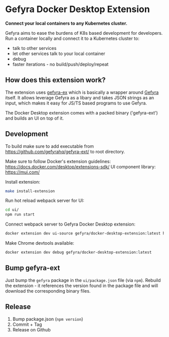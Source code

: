 # Gefyra Docker Desktop Extension

**Connect your local containers to any Kubernetes cluster.**

Gefyra aims to ease the burdens of K8s based development for developers.
Run a container locally and connect it to a Kubernetes cluster to:

 - talk to other services
 - let other services talk to your local container
 - debug
 - faster iterations - no build/push/deploy/repeat

 ## How does this extension work?

The extension uses [gefyra-ex](https://github.com/gefyrahq/gefyra-ext) which is basically a wrapper around [Gefyra](https://github.com/gefyrahq/gefyra)
itself. It allows leverage Gefyra as a libary and takes JSON strings as an input, which makes it easy for JS/TS based programs to use Gefyra. 

The Docker Desktop extension comes with a packed binary ('gefyra-ext') and builds an UI on top of it.

## Development
To build make sure to add executable from https://github.com/gefyrahq/gefyra-ext/ to root directory.

Make sure to follow Docker's extension guidelines: https://docs.docker.com/desktop/extensions-sdk/
UI component library: https://mui.com/

Install extension:

```bash
make install-extension
```

Run hot reload webpack server for UI:
```bash
cd ui/
npm run start
```

Connect webpack server to Gefyra Docker Desktop extension:
```bash
docker extension dev ui-source gefyra/docker-desktop-extension:latest http://localhost:3000
```

Make Chrome devtools available:
```bash
docker extension dev debug gefyra/docker-desktop-extension:latest
```

## Bump gefyra-ext
Just bump the `gefyra` package in the `ui/package.json` file (via `npm`).
Rebuild the extension - it references the version found in the package file and will download
the corresponding binary files.

## Release

1. Bump package.json (`npm version`)
2. Commit + Tag
3. Release on Github
